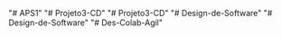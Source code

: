 "# APS1" 
"# Projeto3-CD" 
"# Projeto3-CD" 
"# Design-de-Software" 
"# Design-de-Software" 
"# Des-Colab-Agil" 
